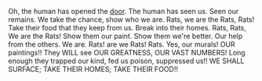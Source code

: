 ---
---

Oh, the human has opened the [door](Tunnels.md). 
The human has seen us. Seen our remains. 
We take the chance, show who we are.
Rats, we are the Rats, Rats! 
Take their food that they keep from us. Break into their homes. 
Rats, Rats, We are the Rats!
Show them our paint. Show them we're better. Our help from the others. 
We are. Rats! are we Rats! Rats. 
Yes, our murals! OUR paintings!! They WILL see OUR GREATNESS, OUR VAST NUMBERS!
Long enough they trapped our kind, fed us poison, suppressed us!!
WE SHALL SURFACE; TAKE THEIR HOMES; TAKE THEIR FOOD!!
